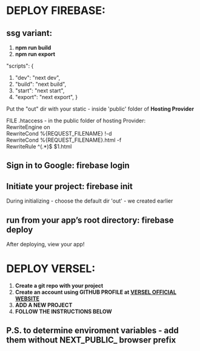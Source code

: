 # DEPLOY FIREBASE:

## ssg variant: <br>

1. **npm run build**
2. **npm run export** 

"scripts": { 
1. "dev": "next dev", 
2. "build": "next build", 
3. "start": "next start", 
4. "export": "next export", 
}

Put the "out" dir with your static  - inside 'public' folder of **Hosting Provider**

FILE .htaccess - in the public folder of hosting Provider: <br>
RewriteEngine on <br>
RewriteCond %{REQUEST_FILENAME} !-d <br>
RewriteCond %{REQUEST_FILENAME}.html -f <br>
RewriteRule ^(.\*)$ $1.html 


## Sign in to Google: **firebase login**

## Initiate your project: **firebase init**

During initializing - choose the default dir 'out' - we created earlier

## run from your app’s root directory: **firebase deploy** <br> 

After deploying, view your app! 

# DEPLOY VERSEL: <br> 

1. **Create a git repo with your project** <br> 
2. **Create an account using GITHUB PROFILE at [VERSEL OFFICIAL WEBSITE](https://vercel.com.)** <br> 
3. **ADD A NEW PROJECT** <br> 
4. **FOLLOW THE INSTRUCTIONS BELOW** <br> 

## **P.S. to determine enviroment variables - add them without NEXT_PUBLIC_ browser prefix**